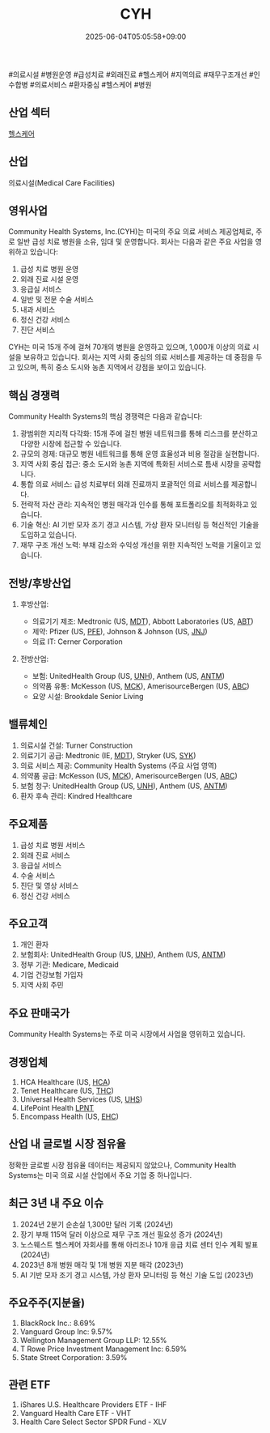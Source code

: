 ﻿---
title: "CYH"
date: 2025-06-04T05:05:58+09:00
lastmod: 2025-06-04T05:05:58+09:00
type: docs
sidebar:
  open: true
weight: 255
---
<div style="display:none">
  <meta property="article:published_time" content="2025-06-03T20:05:58Z" />
  <meta property="article:modified_time" content="2025-06-03T20:05:58Z" />
</div>
#의료시설 #병원운영 #급성치료 #외래진료 #헬스케어 #지역의료 #재무구조개선 #인수합병 #의료서비스 #환자중심 #헬스케어 #병원 

## 산업 섹터

[헬스케어](/industry-study/2산업헬스케어/)

## 산업

의료시설(Medical Care Facilities)

## 영위사업

Community Health Systems, Inc.(CYH)는 미국의 주요 의료 서비스 제공업체로, 주로 일반 급성 치료 병원을 소유, 임대 및 운영합니다. 회사는 다음과 같은 주요 사업을 영위하고 있습니다:

1. 급성 치료 병원 운영
2. 외래 진료 시설 운영
3. 응급실 서비스
4. 일반 및 전문 수술 서비스
5. 내과 서비스
6. 정신 건강 서비스
7. 진단 서비스

CYH는 미국 15개 주에 걸쳐 70개의 병원을 운영하고 있으며, 1,000개 이상의 의료 시설을 보유하고 있습니다. 회사는 지역 사회 중심의 의료 서비스를 제공하는 데 중점을 두고 있으며, 특히 중소 도시와 농촌 지역에서 강점을 보이고 있습니다.

## 핵심 경쟁력

Community Health Systems의 핵심 경쟁력은 다음과 같습니다:

1. 광범위한 지리적 다각화: 15개 주에 걸친 병원 네트워크를 통해 리스크를 분산하고 다양한 시장에 접근할 수 있습니다.
2. 규모의 경제: 대규모 병원 네트워크를 통해 운영 효율성과 비용 절감을 실현합니다.
3. 지역 사회 중심 접근: 중소 도시와 농촌 지역에 특화된 서비스로 틈새 시장을 공략합니다.
4. 통합 의료 서비스: 급성 치료부터 외래 진료까지 포괄적인 의료 서비스를 제공합니다.
5. 전략적 자산 관리: 지속적인 병원 매각과 인수를 통해 포트폴리오를 최적화하고 있습니다.
6. 기술 혁신: AI 기반 모자 조기 경고 시스템, 가상 환자 모니터링 등 혁신적인 기술을 도입하고 있습니다.
7. 재무 구조 개선 노력: 부채 감소와 수익성 개선을 위한 지속적인 노력을 기울이고 있습니다.

## 전방/후방산업

1. 후방산업:
    
    - 의료기기 제조: Medtronic (US, [MDT](/company-analysis/mdt/)), Abbott Laboratories (US, [ABT](/company-analysis/abt/))
    - 제약: Pfizer (US, [PFE](/company-analysis/pfe/)), Johnson & Johnson (US, [JNJ](/company-analysis/jnj/))
    - 의료 IT: Cerner Corporation
    
2. 전방산업:
    
    - 보험: UnitedHealth Group (US, [UNH](/company-analysis/unh/)), Anthem (US, [ANTM](/company-analysis/antm/))
    - 의약품 유통: McKesson (US, [MCK](/company-analysis/mck/)), AmerisourceBergen (US, [ABC](/company-analysis/abc/))
    - 요양 시설: Brookdale Senior Living

## 밸류체인

1. 의료시설 건설: Turner Construction
2. 의료기기 공급: Medtronic (IE, [MDT](/company-analysis/mdt/)), Stryker (US, [SYK](/company-analysis/syk/))
3. 의료 서비스 제공: Community Health Systems (주요 사업 영역)
4. 의약품 공급: McKesson (US, [MCK](/company-analysis/mck/)), AmerisourceBergen (US, [ABC](/company-analysis/abc/))
5. 보험 청구: UnitedHealth Group (US, [UNH](/company-analysis/unh/)), Anthem (US, [ANTM](/company-analysis/antm/))
6. 환자 후속 관리: Kindred Healthcare

## 주요제품

1. 급성 치료 병원 서비스
2. 외래 진료 서비스
3. 응급실 서비스
4. 수술 서비스
5. 진단 및 영상 서비스
6. 정신 건강 서비스

## 주요고객

1. 개인 환자
2. 보험회사: UnitedHealth Group (US, [UNH](/company-analysis/unh/)), Anthem (US, [ANTM](/company-analysis/antm/))
3. 정부 기관: Medicare, Medicaid
4. 기업 건강보험 가입자
5. 지역 사회 주민

## 주요 판매국가

Community Health Systems는 주로 미국 시장에서 사업을 영위하고 있습니다.

## 경쟁업체

1. HCA Healthcare (US, [HCA](/company-analysis/hca/))
2. Tenet Healthcare (US, [THC](/company-analysis/thc/))
3. Universal Health Services (US, [UHS](/company-analysis/uhs/))
4. LifePoint Health [LPNT](/company-analysis/lpnt/)
5. Encompass Health (US, [EHC](/company-analysis/ehc/))

## 산업 내 글로벌 시장 점유율

정확한 글로벌 시장 점유율 데이터는 제공되지 않았으나, Community Health Systems는 미국 의료 시설 산업에서 주요 기업 중 하나입니다.

## 최근 3년 내 주요 이슈

1. 2024년 2분기 순손실 1,300만 달러 기록 (2024년)
2. 장기 부채 115억 달러 이상으로 재무 구조 개선 필요성 증가 (2024년)
3. 노스웨스트 헬스케어 자회사를 통해 아리조나 10개 응급 치료 센터 인수 계획 발표 (2024년)
4. 2023년 8개 병원 매각 및 1개 병원 지분 매각 (2023년)
5. AI 기반 모자 조기 경고 시스템, 가상 환자 모니터링 등 혁신 기술 도입 (2023년)

## 주요주주(지분율)

1. BlackRock Inc.: 8.69%
2. Vanguard Group Inc: 9.57%
3. Wellington Management Group LLP: 12.55%
4. T Rowe Price Investment Management Inc: 6.59%
5. State Street Corporation: 3.59%

## 관련 ETF

1. iShares U.S. Healthcare Providers ETF - IHF
2. Vanguard Health Care ETF - VHT
3. Health Care Select Sector SPDR Fund - XLV
